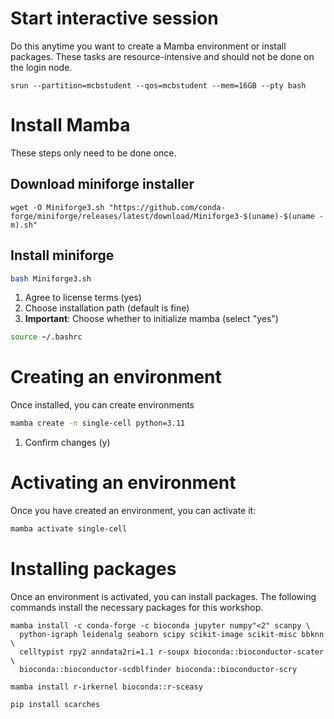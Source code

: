 
# Start interactive session

Do this anytime you want to create a Mamba environment or install packages. These tasks are resource-intensive and should not be done on the login node.

```
srun --partition=mcbstudent --qos=mcbstudent --mem=16GB --pty bash
```

# Install Mamba
These steps only need to be done once.

## Download miniforge installer
```
wget -O Miniforge3.sh "https://github.com/conda-forge/miniforge/releases/latest/download/Miniforge3-$(uname)-$(uname -m).sh"
```

## Install miniforge
```bash
bash Miniforge3.sh
```

1. Agree to license terms (yes)
2. Choose installation path (default is fine)
3. **Important**: Choose whether to initialize mamba (select "yes")

```bash
source ~/.bashrc
```

# Creating an environment
Once installed, you can create environments

```bash
mamba create -n single-cell python=3.11
```
1. Confirm changes (y)

# Activating an environment
Once you have created an environment, you can activate it:

```bash
mamba activate single-cell
```

# Installing packages
Once an environment is activated, you can install packages. The following commands install the necessary packages for this workshop.

```
mamba install -c conda-forge -c bioconda jupyter numpy"<2" scanpy \
  python-igraph leidenalg seaborn scipy scikit-image scikit-misc bbknn \
  celltypist rpy2 anndata2ri=1.1 r-soupx bioconda::bioconductor-scater \ 
  bioconda::bioconductor-scdblfinder bioconda::bioconductor-scry 

mamba install r-irkernel bioconda::r-sceasy 

pip install scarches
```


 

